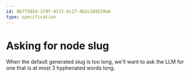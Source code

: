 ```yaml
---
id: 8b7f385d-1f9f-4172-bc17-4b2c269219a6
type: specification
---
```


# Asking for node slug

When the default generated slug is too long, we'll want to ask the LLM for one that is at most 3 hyphenated words long.
